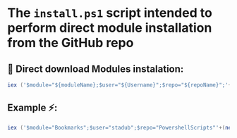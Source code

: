 
# The `install.ps1` script intended to perform direct module installation from the GitHub repo  

## 🔨 Direct download Modules instalation:

```powershell
iex ('$module="${moduleName};$user="${Username}";$repo="${repoName}";'+(new-object net.webclient).DownloadString('https://raw.githubusercontent.com/PsModuleInstall/PSModuleInstallScript/master/install.ps1'))
```

## Example ⚡:
```powershell
iex ('$module="Bookmarks";$user="stadub";$repo="PowershellScripts"'+(new-object net.webclient).DownloadString('https://raw.githubusercontent.com/PsModuleInstall/PSModuleInstallScript/master/install.ps1'))
```
